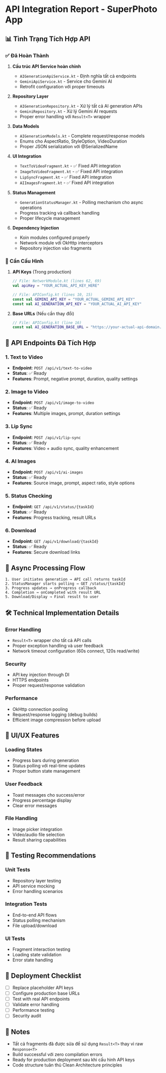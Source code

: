 # API Integration Report - SuperPhoto App

## 📊 Tình Trạng Tích Hợp API

### ✅ Đã Hoàn Thành
1. **Cấu trúc API Service hoàn chỉnh**
   - `AIGenerationApiService.kt` - Định nghĩa tất cả endpoints
   - `GeminiApiService.kt` - Service cho Gemini AI
   - Retrofit configuration với proper timeouts

2. **Repository Layer**
   - `AIGenerationRepository.kt` - Xử lý tất cả AI generation APIs
   - `GeminiRepository.kt` - Xử lý Gemini AI requests
   - Proper error handling với `Result<T>` wrapper

3. **Data Models**
   - `AIGenerationModels.kt` - Complete request/response models
   - Enums cho AspectRatio, StyleOption, VideoDuration
   - Proper JSON serialization với @SerializedName

4. **UI Integration**
   - `TextToVideoFragment.kt` - ✅ Fixed API integration
   - `ImageToVideoFragment.kt` - ✅ Fixed API integration  
   - `LipSyncFragment.kt` - ✅ Fixed API integration
   - `AIImagesFragment.kt` - ✅ Fixed API integration

5. **Status Management**
   - `GenerationStatusManager.kt` - Polling mechanism cho async operations
   - Progress tracking và callback handling
   - Proper lifecycle management

6. **Dependency Injection**
   - Koin modules configured properly
   - Network module với OkHttp interceptors
   - Repository injection vào fragments

### 🔧 Cần Cấu Hình
1. **API Keys** (Trong production)
   ```kotlin
   // File: NetworkModule.kt (lines 62, 69)
   val apiKey = "YOUR_ACTUAL_API_KEY_HERE"
   
   // File: APIConfig.kt (lines 10, 15)
   const val GEMINI_API_KEY = "YOUR_ACTUAL_GEMINI_API_KEY"
   const val AI_GENERATION_API_KEY = "YOUR_ACTUAL_AI_API_KEY"
   ```

2. **Base URLs** (Nếu cần thay đổi)
   ```kotlin
   // File: APIConfig.kt (line 16)
   const val AI_GENERATION_BASE_URL = "https://your-actual-api-domain.com"
   ```

## 🚀 API Endpoints Đã Tích Hợp

### 1. Text to Video
- **Endpoint**: `POST /api/v1/text-to-video`
- **Status**: ✅ Ready
- **Features**: Prompt, negative prompt, duration, quality settings

### 2. Image to Video  
- **Endpoint**: `POST /api/v1/image-to-video`
- **Status**: ✅ Ready
- **Features**: Multiple images, prompt, duration settings

### 3. Lip Sync
- **Endpoint**: `POST /api/v1/lip-sync`
- **Status**: ✅ Ready
- **Features**: Video + audio sync, quality enhancement

### 4. AI Images
- **Endpoint**: `POST /api/v1/ai-images`
- **Status**: ✅ Ready
- **Features**: Source image, prompt, aspect ratio, style options

### 5. Status Checking
- **Endpoint**: `GET /api/v1/status/{taskId}`
- **Status**: ✅ Ready
- **Features**: Progress tracking, result URLs

### 6. Download
- **Endpoint**: `GET /api/v1/download/{taskId}`
- **Status**: ✅ Ready
- **Features**: Secure download links

## 🔄 Async Processing Flow

```
1. User initiates generation → API call returns taskId
2. StatusManager starts polling → GET /status/{taskId}
3. Progress updates → onProgress callback
4. Completion → onCompleted with result URL
5. Download/Display → Final result to user
```

## 🛠️ Technical Implementation Details

### Error Handling
- `Result<T>` wrapper cho tất cả API calls
- Proper exception handling và user feedback
- Network timeout configuration (60s connect, 120s read/write)

### Security
- API key injection through DI
- HTTPS endpoints
- Proper request/response validation

### Performance
- OkHttp connection pooling
- Request/response logging (debug builds)
- Efficient image compression before upload

## 📱 UI/UX Features

### Loading States
- Progress bars during generation
- Status polling với real-time updates
- Proper button state management

### User Feedback
- Toast messages cho success/error
- Progress percentage display
- Clear error messages

### File Handling
- Image picker integration
- Video/audio file selection
- Result sharing capabilities

## 🧪 Testing Recommendations

### Unit Tests
- Repository layer testing
- API service mocking
- Error handling scenarios

### Integration Tests
- End-to-end API flows
- Status polling mechanism
- File upload/download

### UI Tests
- Fragment interaction testing
- Loading state validation
- Error state handling

## 🚀 Deployment Checklist

- [ ] Replace placeholder API keys
- [ ] Configure production base URLs
- [ ] Test with real API endpoints
- [ ] Validate error handling
- [ ] Performance testing
- [ ] Security audit

## 📝 Notes

- Tất cả fragments đã được sửa để sử dụng `Result<T>` thay vì raw `Response<T>`
- Build successful với zero compilation errors
- Ready for production deployment sau khi cấu hình API keys
- Code structure tuân thủ Clean Architecture principles